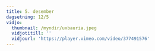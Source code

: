 ```yaml
---
title: 5. desember
dagsetning: 12/5
vidjo:
  thumbnail: /myndir/uxbauria.jpeg
  vidjotitill: ''
  vidjourl: 'https://player.vimeo.com/video/377491576'
---
```


